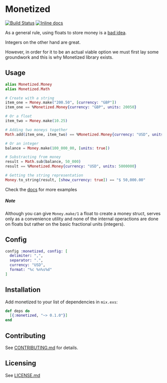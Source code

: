 # Monetized
[![Build Status](https://travis-ci.org/theocodes/monetized.svg?branch=master)](https://travis-ci.org/theocodes/monetized)
[![Inline docs](http://inch-ci.org/github/theocodes/monetized.svg)](http://inch-ci.org/github/theocodes/monetized)

As a general rule, using floats to store money is a [bad idea](http://spin.atomicobject.com/2014/08/14/currency-rounding-errors/).

Integers on the other hand are great. 

However, in order for it to be an actual viable option we must first lay some groundwork and this is why Monetized library exists.

## Usage

```elixir
alias Monetized.Money
alias Monetized.Math

# Create with a string
item_one = Money.make("200.50", [currency: "GBP"])
item_one == %Monetized.Money{currency: "GBP", units: 20050}

# Or a float
item_two = Money.make(10.25)

# Adding two moneys together
Math.add(item_one, item_two) == %Monetized.Money{currency: "USD", units: 21075}

# Or an integer
balance = Money.make(100_000_00, [units: true])

# Substracting from money
result = Math.sub(balance, 50_000)
result == %Monetized.Money{currency: "USD", units: 5000000}

# Getting the string representation
Money.to_string(result, [show_currency: true]) == "$ 50,000.00"
```

Check the [docs](http://hexdocs.pm/monetized/0.1.0/) for more examples

##### Note

Although you can give `Money.make/1` a float to create a money struct,
serves only as a convenience utility and none of the internal operactions 
are done on floats but rather on the basic fractional units (integers).

## Config


```elixir
config :monetized, config: [
  delimiter: ",",
  separator: ".",
  currency: "USD",
  format: "%c %n%s%d"
]
```


## Installation

  Add monetized to your list of dependencies in `mix.exs`:

```elixir
def deps do
  [{:monetized, "~> 0.1.0"}]
end

```

## Contributing

See [CONTRIBUTING.md](CONTRIBUTING.md) for details.

## Licensing

See [LICENSE.md](LICENSE.md)
